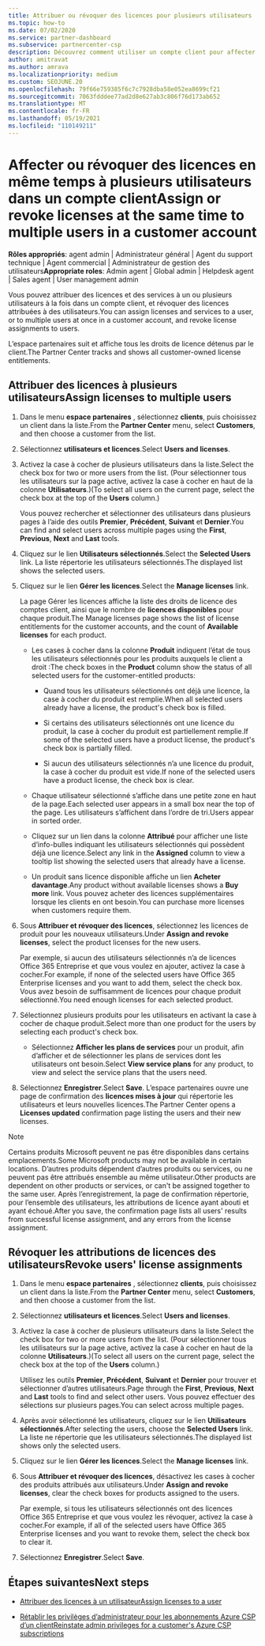 ```yaml
---
title: Attribuer ou révoquer des licences pour plusieurs utilisateurs
ms.topic: how-to
ms.date: 07/02/2020
ms.service: partner-dashboard
ms.subservice: partnercenter-csp
description: Découvrez comment utiliser un compte client pour affecter ou révoquer des licences et des services à un seul utilisateur ou à plusieurs utilisateurs à la fois.
author: amitravat
ms.author: amrava
ms.localizationpriority: medium
ms.custom: SEOJUNE.20
ms.openlocfilehash: 79f66e759385f6c7c7928dba58e052ea8699cf21
ms.sourcegitcommit: 7063fdddee77ad2d8e627ab3c806f76d173ab652
ms.translationtype: MT
ms.contentlocale: fr-FR
ms.lasthandoff: 05/19/2021
ms.locfileid: "110149211"
---
```

# <a name="assign-or-revoke-licenses-at-the-same-time-to-multiple-users-in-a-customer-account"></a><span data-ttu-id="21adf-103">Affecter ou révoquer des licences en même temps à plusieurs utilisateurs dans un compte client</span><span class="sxs-lookup"><span data-stu-id="21adf-103">Assign or revoke licenses at the same time to multiple users in a customer account</span></span>

<span data-ttu-id="21adf-104">**Rôles appropriés**: agent admin | Administrateur général | Agent du support technique | Agent commercial | Administrateur de gestion des utilisateurs</span><span class="sxs-lookup"><span data-stu-id="21adf-104">**Appropriate roles**: Admin agent | Global admin | Helpdesk agent | Sales agent | User management admin</span></span>

<span data-ttu-id="21adf-105">Vous pouvez attribuer des licences et des services à un ou plusieurs utilisateurs à la fois dans un compte client, et révoquer des licences attribuées à des utilisateurs.</span><span class="sxs-lookup"><span data-stu-id="21adf-105">You can assign licenses and services to a user, or to multiple users at once in a customer account, and revoke license assignments to users.</span></span>

<span data-ttu-id="21adf-106">L’espace partenaires suit et affiche tous les droits de licence détenus par le client.</span><span class="sxs-lookup"><span data-stu-id="21adf-106">The Partner Center tracks and shows all customer-owned license entitlements.</span></span>

## <a name="assign-licenses-to-multiple-users"></a><span data-ttu-id="21adf-107">Attribuer des licences à plusieurs utilisateurs</span><span class="sxs-lookup"><span data-stu-id="21adf-107">Assign licenses to multiple users</span></span>

1. <span data-ttu-id="21adf-108">Dans le menu **espace partenaires** , sélectionnez **clients**, puis choisissez un client dans la liste.</span><span class="sxs-lookup"><span data-stu-id="21adf-108">From the **Partner Center** menu, select **Customers**, and then choose a customer from the list.</span></span>

2. <span data-ttu-id="21adf-109">Sélectionnez **utilisateurs et licences**.</span><span class="sxs-lookup"><span data-stu-id="21adf-109">Select **Users and licenses**.</span></span>

3. <span data-ttu-id="21adf-110">Activez la case à cocher de plusieurs utilisateurs dans la liste.</span><span class="sxs-lookup"><span data-stu-id="21adf-110">Select the check box for two or more users from the list.</span></span> <span data-ttu-id="21adf-111">(Pour sélectionner tous les utilisateurs sur la page active, activez la case à cocher en haut de la colonne **Utilisateurs**.)</span><span class="sxs-lookup"><span data-stu-id="21adf-111">(To select all users on the current page, select the check box at the top of the **Users** column.)</span></span>

    <span data-ttu-id="21adf-112">Vous pouvez rechercher et sélectionner des utilisateurs dans plusieurs pages à l’aide des outils **Premier**, **Précédent**, **Suivant** et **Dernier**.</span><span class="sxs-lookup"><span data-stu-id="21adf-112">You can find and select users across multiple pages using the **First**, **Previous**, **Next** and **Last** tools.</span></span>

4. <span data-ttu-id="21adf-113">Cliquez sur le lien **Utilisateurs sélectionnés**.</span><span class="sxs-lookup"><span data-stu-id="21adf-113">Select the **Selected Users** link.</span></span> <span data-ttu-id="21adf-114">La liste répertorie les utilisateurs sélectionnés.</span><span class="sxs-lookup"><span data-stu-id="21adf-114">The displayed list shows the selected users.</span></span>

5. <span data-ttu-id="21adf-115">Cliquez sur le lien **Gérer les licences**.</span><span class="sxs-lookup"><span data-stu-id="21adf-115">Select the **Manage licenses** link.</span></span>

    <span data-ttu-id="21adf-116">La page Gérer les licences affiche la liste des droits de licence des comptes client, ainsi que le nombre de **licences disponibles** pour chaque produit.</span><span class="sxs-lookup"><span data-stu-id="21adf-116">The Manage licenses page shows the list of license entitlements for the customer accounts, and the count of **Available licenses** for each product.</span></span>

    - <span data-ttu-id="21adf-117">Les cases à cocher dans la colonne **Produit** indiquent l’état de tous les utilisateurs sélectionnés pour les produits auxquels le client a droit&nbsp;:</span><span class="sxs-lookup"><span data-stu-id="21adf-117">The check boxes in the **Product** column show the status of all selected users for the customer-entitled products:</span></span>

       - <span data-ttu-id="21adf-118">Quand tous les utilisateurs sélectionnés ont déjà une licence, la case à cocher du produit est remplie.</span><span class="sxs-lookup"><span data-stu-id="21adf-118">When all selected users already have a license, the product's check box is filled.</span></span>

       - <span data-ttu-id="21adf-119">Si certains des utilisateurs sélectionnés ont une licence du produit, la case à cocher du produit est partiellement remplie.</span><span class="sxs-lookup"><span data-stu-id="21adf-119">If some of the selected users have a product license, the product's check box is partially filled.</span></span>

       - <span data-ttu-id="21adf-120">Si aucun des utilisateurs sélectionnés n’a une licence du produit, la case à cocher du produit est vide.</span><span class="sxs-lookup"><span data-stu-id="21adf-120">If none of the selected users have a product license, the check box is clear.</span></span>

    - <span data-ttu-id="21adf-121">Chaque utilisateur sélectionné s’affiche dans une petite zone en haut de la page.</span><span class="sxs-lookup"><span data-stu-id="21adf-121">Each selected user appears in a small box near the top of the page.</span></span> <span data-ttu-id="21adf-122">Les utilisateurs s’affichent dans l’ordre de tri.</span><span class="sxs-lookup"><span data-stu-id="21adf-122">Users appear in sorted order.</span></span>

    - <span data-ttu-id="21adf-123">Cliquez sur un lien dans la colonne **Attribué** pour afficher une liste d’info-bulles indiquant les utilisateurs sélectionnés qui possèdent déjà une licence.</span><span class="sxs-lookup"><span data-stu-id="21adf-123">Select any link in the **Assigned** column to view a tooltip list showing the selected users that already have a license.</span></span>

    - <span data-ttu-id="21adf-124">Un produit sans licence disponible affiche un lien **Acheter davantage**.</span><span class="sxs-lookup"><span data-stu-id="21adf-124">Any product without available licenses shows a **Buy more** link.</span></span> <span data-ttu-id="21adf-125">Vous pouvez acheter des licences supplémentaires lorsque les clients en ont besoin.</span><span class="sxs-lookup"><span data-stu-id="21adf-125">You can purchase more licenses when customers require them.</span></span>

6. <span data-ttu-id="21adf-126">Sous **Attribuer et révoquer des licences**, sélectionnez les licences de produit pour les nouveaux utilisateurs.</span><span class="sxs-lookup"><span data-stu-id="21adf-126">Under **Assign and revoke licenses**, select the product licenses for the new users.</span></span> 

   <span data-ttu-id="21adf-127">Par exemple, si aucun des utilisateurs sélectionnés n’a de licences Office&nbsp;365 Entreprise et que vous voulez en ajouter, activez la case à cocher.</span><span class="sxs-lookup"><span data-stu-id="21adf-127">For example, if none of the selected users have Office 365 Enterprise licenses and you want to add them, select the check box.</span></span> <span data-ttu-id="21adf-128">Vous avez besoin de suffisamment de licences pour chaque produit sélectionné.</span><span class="sxs-lookup"><span data-stu-id="21adf-128">You need enough licenses for each selected product.</span></span>

7. <span data-ttu-id="21adf-129">Sélectionnez plusieurs produits pour les utilisateurs en activant la case à cocher de chaque produit.</span><span class="sxs-lookup"><span data-stu-id="21adf-129">Select more than one product for the users by selecting each product's check box.</span></span>
    -   <span data-ttu-id="21adf-130">Sélectionnez **Afficher les plans de services** pour un produit, afin d’afficher et de sélectionner les plans de services dont les utilisateurs ont besoin.</span><span class="sxs-lookup"><span data-stu-id="21adf-130">Select **View service plans** for any product, to view and select the service plans that the users need.</span></span>

8. <span data-ttu-id="21adf-131">Sélectionnez **Enregistrer**.</span><span class="sxs-lookup"><span data-stu-id="21adf-131">Select **Save**.</span></span> <span data-ttu-id="21adf-132">L’espace partenaires ouvre une page de confirmation des **licences mises à jour** qui répertorie les utilisateurs et leurs nouvelles licences.</span><span class="sxs-lookup"><span data-stu-id="21adf-132">The Partner Center opens a **Licenses updated** confirmation page listing the users and their new licenses.</span></span>

>[!NOTE]
><span data-ttu-id="21adf-133">Certains produits Microsoft peuvent ne pas être disponibles dans certains emplacements.</span><span class="sxs-lookup"><span data-stu-id="21adf-133">Some Microsoft products may not be available in certain locations.</span></span> <span data-ttu-id="21adf-134">D’autres produits dépendent d’autres produits ou services, ou ne peuvent pas être attribués ensemble au même utilisateur.</span><span class="sxs-lookup"><span data-stu-id="21adf-134">Other products are dependent on other products or services, or can't be assigned together to the same user.</span></span> <span data-ttu-id="21adf-135">Après l’enregistrement, la page de confirmation répertorie, pour l’ensemble des utilisateurs, les attributions de licence ayant abouti et ayant échoué.</span><span class="sxs-lookup"><span data-stu-id="21adf-135">After you save, the confirmation page lists all users' results from successful license assignment, and any errors from the license assignment.</span></span>

## <a name="revoke-users-license-assignments"></a><span data-ttu-id="21adf-136">Révoquer les attributions de licences des utilisateurs</span><span class="sxs-lookup"><span data-stu-id="21adf-136">Revoke users' license assignments</span></span>

1. <span data-ttu-id="21adf-137">Dans le menu **espace partenaires** , sélectionnez **clients**, puis choisissez un client dans la liste.</span><span class="sxs-lookup"><span data-stu-id="21adf-137">From the **Partner Center** menu, select **Customers**, and then choose a customer from the list.</span></span>

2. <span data-ttu-id="21adf-138">Sélectionnez **utilisateurs et licences**.</span><span class="sxs-lookup"><span data-stu-id="21adf-138">Select **Users and licenses**.</span></span>

3. <span data-ttu-id="21adf-139">Activez la case à cocher de plusieurs utilisateurs dans la liste.</span><span class="sxs-lookup"><span data-stu-id="21adf-139">Select the check box for two or more users from the list.</span></span> <span data-ttu-id="21adf-140">(Pour sélectionner tous les utilisateurs sur la page active, activez la case à cocher en haut de la colonne **Utilisateurs**.)</span><span class="sxs-lookup"><span data-stu-id="21adf-140">(To select all users on the current page, select the check box at the top of the **Users** column.)</span></span>

    <span data-ttu-id="21adf-141">Utilisez les outils **Premier**, **Précédent**, **Suivant** et **Dernier** pour trouver et sélectionner d’autres utilisateurs.</span><span class="sxs-lookup"><span data-stu-id="21adf-141">Page through the **First**, **Previous**, **Next** and **Last** tools to find and select other users.</span></span> <span data-ttu-id="21adf-142">Vous pouvez effectuer des sélections sur plusieurs pages.</span><span class="sxs-lookup"><span data-stu-id="21adf-142">You can select across multiple pages.</span></span>

4. <span data-ttu-id="21adf-143">Après avoir sélectionné les utilisateurs, cliquez sur le lien **Utilisateurs sélectionnés**.</span><span class="sxs-lookup"><span data-stu-id="21adf-143">After selecting the users, choose the **Selected Users** link.</span></span> <span data-ttu-id="21adf-144">La liste ne répertorie que les utilisateurs sélectionnés.</span><span class="sxs-lookup"><span data-stu-id="21adf-144">The displayed list shows only the selected users.</span></span>

5. <span data-ttu-id="21adf-145">Cliquez sur le lien **Gérer les licences**.</span><span class="sxs-lookup"><span data-stu-id="21adf-145">Select the **Manage licenses** link.</span></span>

6. <span data-ttu-id="21adf-146">Sous **Attribuer et révoquer des licences**, désactivez les cases à cocher des produits attribués aux utilisateurs.</span><span class="sxs-lookup"><span data-stu-id="21adf-146">Under **Assign and revoke licenses**, clear the check boxes for products assigned to the users.</span></span>

   <span data-ttu-id="21adf-147">Par exemple, si tous les utilisateurs sélectionnés ont des licences Office&nbsp;365 Entreprise et que vous voulez les révoquer, activez la case à cocher.</span><span class="sxs-lookup"><span data-stu-id="21adf-147">For example, if all of the selected users have Office 365 Enterprise licenses and you want to revoke them, select the check box to clear it.</span></span>

7. <span data-ttu-id="21adf-148">Sélectionnez **Enregistrer**.</span><span class="sxs-lookup"><span data-stu-id="21adf-148">Select **Save**.</span></span>

## <a name="next-steps"></a><span data-ttu-id="21adf-149">Étapes suivantes</span><span class="sxs-lookup"><span data-stu-id="21adf-149">Next steps</span></span>

- [<span data-ttu-id="21adf-150">Attribuer des licences à un utilisateur</span><span class="sxs-lookup"><span data-stu-id="21adf-150">Assign licenses to a user</span></span>](assign-licenses-to-users.md)

- [<span data-ttu-id="21adf-151">Rétablir les privilèges d’administrateur pour les abonnements Azure CSP d’un client</span><span class="sxs-lookup"><span data-stu-id="21adf-151">Reinstate admin privileges for a customer's Azure CSP subscriptions</span></span>](revoke-reinstate-csp.md)